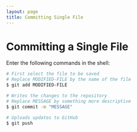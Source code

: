```yaml
---
layout: page
title: Committing Single File
---
```


# Committing a Single File

Enter the following commands in the shell:

```bash
# First select the file to be saved
# Replace MODIFIED-FILE by the name of the file
$ git add MODIFIED-FILE

# Writes the changes to the repository
# Replace MESSAGE by something more descriptive
$ git commit -m "MESSAGE"

# Uploads updates to GitHub
$ git push
```
